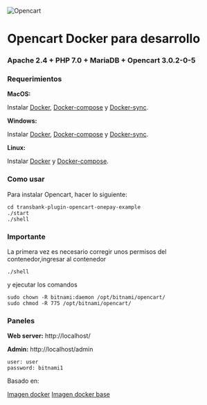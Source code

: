 ![Opencart](https://www.opencart.com/application/view/image/icon/opencart-logo.png)

#  Opencart Docker para desarrollo

### Apache 2.4 + PHP 7.0 + MariaDB + Opencart 3.0.2-0-5

### Requerimientos

**MacOS:**

Instalar [Docker](https://docs.docker.com/docker-for-mac/install/), [Docker-compose](https://docs.docker.com/compose/install/#install-compose) y [Docker-sync](https://github.com/EugenMayer/docker-sync/wiki/docker-sync-on-OSX).

**Windows:**

Instalar [Docker](https://docs.docker.com/docker-for-windows/install/), [Docker-compose](https://docs.docker.com/compose/install/#install-compose) y [Docker-sync](https://github.com/EugenMayer/docker-sync/wiki/docker-sync-on-Windows).

**Linux:**

Instalar [Docker](https://docs.docker.com/engine/installation/linux/docker-ce/ubuntu/) y [Docker-compose](https://docs.docker.com/compose/install/#install-compose).

### Como usar

Para instalar Opencart, hacer lo siguiente:

```
cd transbank-plugin-opencart-onepay-example
./start
./shell
```

### Importante
La primera vez es necesario corregir unos permisos del contenedor,ingresar al contenedor
```
./shell
```

y ejecutar los comandos
```
sudo chown -R bitnami:daemon /opt/bitnami/opencart/
sudo chmod -R 775 /opt/bitnami/opencart/
```

### Paneles

**Web server:** http://localhost/

**Admin:** http://localhost/admin

    user: user
    password: bitnami1

Basado en:

[Imagen docker](https://hub.docker.com/r/bitnami/opencart)
[Imagen docker base](https://hub.docker.com/r/bitnami/minideb-extras/)
